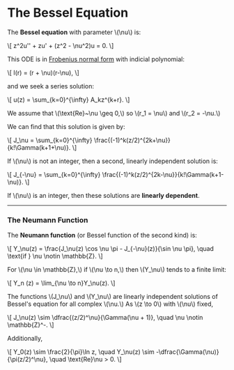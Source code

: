 # The Bessel Equation

The **Bessel equation** with parameter \\(\\nu\\) is:

\\[
    z^2u'' + zu' + (z^2 - \\nu^2)u = 0.
\\]

This ODE is in [Frobenius normal form](/workflows/#/mathematics/differential_equations/Solving-ODEs-in-the-Frobenious-Normal-Form) with indicial polynomial:

\\[
    I(r) = (r + \\nu)(r-\\nu),
\\]

and we seek a series solution:

\\[
    u(z) = \\sum_{k=0}^{\\infty} A_kz^{k+r}.
\\]

We assume that \\(\\text{Re}~\\nu \\geq 0,\\) so \\(r_1 = \\nu\\) and \\(r_2 = -\\nu.\\)

We can find that this solution is given by:

\\[
    J_\\nu = \\sum_{k=0}^{\\infty} \\frac{(-1)^k(z/2)^{2k+\\nu}}{k!\\Gamma(k+1+\\nu)}.
\\]

If \\(\\nu\\) is not an integer, then a second, linearly independent solution is:

\\[
    J_{-\\nu} = \\sum_{k=0}^{\\infty} \\frac{(-1)^k(z/2)^{2k-\\nu}}{k!\\Gamma(k+1-\\nu)}.
\\]

If \\(\\nu\\) is an integer, then these solutions are **linearly dependent**.

---

### The Neumann Function

The **Neumann function** (or Bessel function of the second kind) is:

\\[
    Y_\\nu(z) = \\frac{J_\\nu(z) \\cos \\nu \\pi - J_{-\\nu}(z)}{\\sin \\nu \\pi}, \\quad \\text{if } \\nu \\notin \\mathbb{Z}.
\\]

For \\(\\nu \\in \\mathbb{Z},\\) if \\(\\nu \\to n,\\) then \\(Y_\\nu\\) tends to a finite limit:

\\[
    Y_n (z) = \\lim_{\\nu \\to n}Y_\\nu(z).
\\]

The functions \\(J_\\nu\\) and \\(Y_\\nu\\) are linearly independent solutions of Bessel's equation for all complex \\(\\nu.\\) As \\(z \\to 0\\) with \\(\\nu\\) fixed,

\\[
    J_\\nu(z) \\sim \\dfrac{(z/2)^\\nu}{\\Gamma(\\nu + 1)}, \\quad \\nu \\notin \\mathbb{Z}^-.
\\]

Additionally,

\\[
    Y_0(z) \\sim \\frac{2}{\\pi}\\ln z, \\quad Y_\\nu(z) \\sim -\\dfrac{\\Gamma(\\nu)}{\\pi(z/2)^\\nu}, \\quad \\text{Re}\\nu > 0.
\\]

